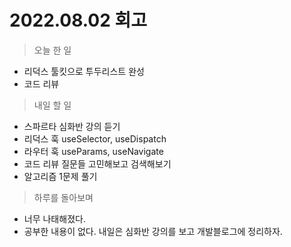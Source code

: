 # 2022.08.02 회고
> 오늘 한 일
- 리덕스 툴킷으로 투두리스트 완성
- 코드 리뷰

> 내일 할 일
- 스파르타 심화반 강의 듣기
- 리덕스 훅 useSelector, useDispatch 
- 라우터 훅 useParams, useNavigate
- 코드 리뷰 질문들 고민해보고 검색해보기
- 알고리즘 1문제 풀기


> 하루를 돌아보며
- 너무 나태해졌다.
- 공부한 내용이 없다. 내일은 심화반 강의를 보고 개발블로그에 정리하자.
